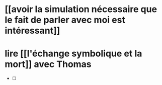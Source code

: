 # [[avoir la simulation nécessaire que le fait de parler avec moi est intéressant]]
# lire [[l'échange symbolique et la mort]] avec Thomas
- [ ]